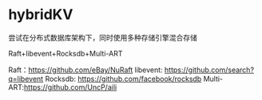 # hybridKV

尝试在分布式数据库架构下，同时使用多种存储引擎混合存储

Raft+libevent+Rocksdb+Multi-ART

Raft：<a>https://github.com/eBay/NuRaft</a>
libevent: <a>https://github.com/search?q=libevent</a>
Rocksdb:<a> https://github.com/facebook/rocksdb</a>
Multi-ART:<a>https://github.com/UncP/aili</a>
